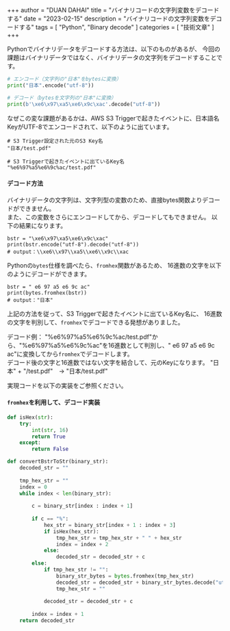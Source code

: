 +++
author = "DUAN DAHAI"
title = "バイナリコードの文字列変数をデコードする"
date = "2023-02-15"
description = "バイナリコードの文字列変数をデコードする"
tags = [
    "Python",
    "Binary decode"
    ]
categories = [
    "技術文章"
]
+++

Pythonでバイナリデータをデコードする方法は、以下のものがあるが、
今回の課題はバイナリデータではなく、バイナリデータの文字列をデコードすることです。
```python
# エンコード（文字列の"日本"をbytesに変換）
print("日本".encode("utf-8"))

# デコード（bytesを文字列の"日本"に変換）
print(b'\xe6\x97\xa5\xe6\x9c\xac'.decode("utf-8"))
```

なぜこの変な課題があるかは、AWS S3 Triggerで起きたイベントに、日本語名KeyがUTF-8でエンコードされて、以下のように出ています。
```
# S3 Trigger設定された元のS3 Key名
"日本/test.pdf"

# S3 Triggerで起きたイベントに出ているKey名
"%e6%97%a5%e6%9c%ac/test.pdf"
```

#### デコード方法
バイナリデータの文字列は、文字列型の変数のため、直接bytes関数よりデコードができません。  
また、この変数をさらにエンコードしてから、デコードしてもできません。
以下の結果になります。
```
bstr = "\xe6\x97\xa5\xe6\x9c\xac"
print(bstr.encode("utf-8").decode("utf-8"))
# output：\\xe6\\x97\\xa5\\xe6\\x9c\\xac
```

Pythonの`bytes`仕様を調べたら、`fromhex`関数があるため、
16進数の文字を以下のようにデコードができます。
```
bstr = " e6 97 a5 e6 9c ac"
print(bytes.fromhex(bstr))
# output："日本"
```

上記の方法を従って、S3 Triggerで起きたイベントに出ているKey名に、
16進数の文字を判別して、`fromhex`でデコードできる発想がありました。

デコード例：
"%e6%97%a5%e6%9c%ac/test.pdf"から、"%e6%97%a5%e6%9c%ac"を16進数として判別し、" e6 97 a5 e6 9c ac"に変換してから`fromhex`でデコードします。  
デコード後の文字と16進数ではない文字を結合して、元のKeyになります。
"日本" + "/test.pdf"　→ "日本/test.pdf"

実現コードを以下の実装をご参照ください。

#### `fromhex`を利用して、デコード実装
```python
def isHex(str):
    try:
        int(str, 16)
        return True
    except:
        return False

def convertBstrToStr(binary_str):
    decoded_str = ""
    
    tmp_hex_str = ""
    index = 0
    while index < len(binary_str):
    
        c = binary_str[index : index + 1]
    
        if c == "%":
            hex_str = binary_str[index + 1 : index + 3]
            if isHex(hex_str):
                tmp_hex_str = tmp_hex_str + " " + hex_str
                index = index + 2
            else:
                decoded_str = decoded_str + c
        else:
            if tmp_hex_str != "":
                binary_str_bytes = bytes.fromhex(tmp_hex_str)
                decoded_str = decoded_str + binary_str_bytes.decode("utf-8")
                tmp_hex_str = ""
            
            decoded_str = decoded_str + c
    
        index = index + 1
    return decoded_str
```
